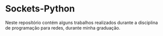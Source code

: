 # Sockets-Python

Neste reposítório contém alguns trabalhos realizados durante a disciplina de programação para redes, durante minha graduação.

